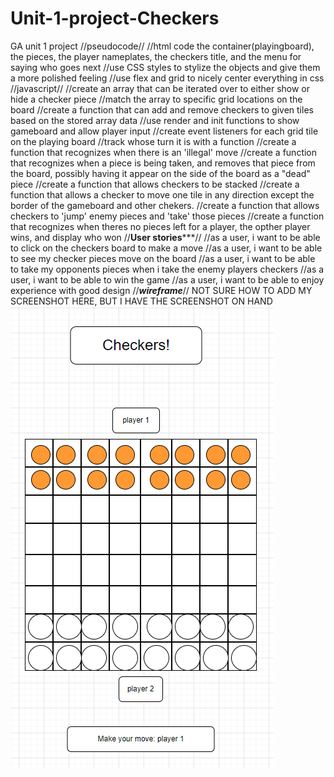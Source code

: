 # Unit-1-project-Checkers
GA unit 1 project
//pseudocode//
//html code the container(playingboard), the pieces, the player nameplates, the checkers title, and the menu for saying who goes next
//use CSS styles to stylize the objects and give them a more polished feeling
//use flex and grid to nicely center everything in css
//javascript//
//create an array that can be iterated over to either show or hide a checker piece
//match the array to specific grid locations on the board
//create a function that can add and remove checkers to given tiles based on the stored array data
//use render and init functions to show gameboard and allow player input
//create event listeners for each grid tile on the playing board
//track whose turn it is with a function
//create a function that recognizes when there is an 'illegal' move
//create a function that recognizes when a piece is being taken, and removes that piece from the board, possibly having it appear on the side of the board as a "dead" piece
//create a function that allows checkers to be stacked
//create a function that allows a checker to move one tile in any direction except the border of the gameboard and other chekers.
//create a function that allows checkers to 'jump' enemy pieces and 'take' those pieces
//create a function that recognizes when theres no pieces left for a player, the opther player wins, and display who won
//**********User stories*************//
//as a user, i want to be able to click on the checkers board to make a move
//as a user, i want to be able to see my checker pieces move on the board
//as a user, i want to be able to take my opponents pieces when i take the enemy players checkers
//as a user, i want to be able to win the game
//as a user, i want to be able to enjoy experience with good design
//***************wireframe***************//
NOT SURE HOW TO ADD MY SCREENSHOT HERE, BUT I HAVE THE SCREENSHOT ON HAND
![wireframe](imgs/Screenshot%202023-11-28%20211401.png)